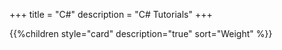 +++
title = "C#"
description = "C# Tutorials"
+++

{{%children style="card" description="true" sort="Weight" %}}